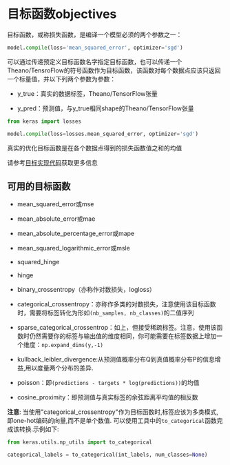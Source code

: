 # 目标函数objectives

目标函数，或称损失函数，是编译一个模型必须的两个参数之一：

```python
model.compile(loss='mean_squared_error', optimizer='sgd')
```

可以通过传递预定义目标函数名字指定目标函数，也可以传递一个Theano/TensroFlow的符号函数作为目标函数，该函数对每个数据点应该只返回一个标量值，并以下列两个参数为参数：

* y_true：真实的数据标签，Theano/TensorFlow张量

* y_pred：预测值，与y_true相同shape的Theano/TensorFlow张量
```python
from keras import losses

model.compile(loss=losses.mean_squared_error, optimizer='sgd')
```
真实的优化目标函数是在各个数据点得到的损失函数值之和的均值

请参考[目标实现代码](https://github.com/fchollet/keras/blob/master/keras/objectives.py)获取更多信息

## 可用的目标函数

* mean_squared_error或mse

* mean_absolute_error或mae

* mean_absolute_percentage_error或mape

* mean_squared_logarithmic_error或msle

* squared_hinge

* hinge

* binary_crossentropy（亦称作对数损失，logloss）

* categorical_crossentropy：亦称作多类的对数损失，注意使用该目标函数时，需要将标签转化为形如```(nb_samples, nb_classes)```的二值序列

* sparse_categorical_crossentrop：如上，但接受稀疏标签。注意，使用该函数时仍然需要你的标签与输出值的维度相同，你可能需要在标签数据上增加一个维度：```np.expand_dims(y,-1)```

* kullback_leibler_divergence:从预测值概率分布Q到真值概率分布P的信息增益,用以度量两个分布的差异.

* poisson：即```(predictions - targets * log(predictions))```的均值

* cosine_proximity：即预测值与真实标签的余弦距离平均值的相反数


**注意**: 当使用"categorical_crossentropy"作为目标函数时,标签应该为多类模式,即one-hot编码的向量,而不是单个数值. 可以使用工具中的`to_categorical`函数完成该转换.示例如下:
```python
from keras.utils.np_utils import to_categorical

categorical_labels = to_categorical(int_labels, num_classes=None)
```


